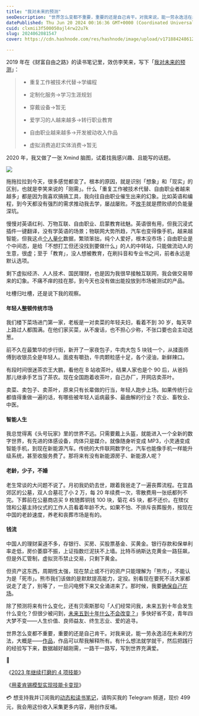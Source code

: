 ```yaml
---
title: "我对未来的预测"
seoDescription: "世界怎么变都不重要，重要的还是自己肯干。对我来说，能一劳永逸活在未来的方法，大概是——作品，作品可以帮我解释所有。"
datePublished: Thu Jun 20 2024 00:16:36 GMT+0000 (Coordinated Universal Time)
cuid: clxmii3f500050ajl4rw22u7k
slug: 2024062081547
cover: https://cdn.hashnode.com/res/hashnode/image/upload/v1718842486123/69fa25cd-108e-45c1-8db7-378870db43ba.png

---
```


2019 年在《财富自由之路》的读书笔记里，效仿李笑来，写下「[我对未来的预测](https://mp.weixin.qq.com/s?__biz=MzI3MzU5MDA1OQ==&mid=2247485602&idx=1&sn=8b826bf3cfb805f4c751a2348e5ebbe0&chksm=eb21bae6dc5633f06cff400ccf850e5f70ddc4f9bce369cd0bdc89102e41fd4f205403c6de83#rd)」：

> * 重复工作被技术代替-&gt;学编程
>     
> * 定制化服务-&gt;学习生涯规划
>     
> * 穿戴设备-&gt;暂无
>     
> * 爱学习的人越来越多-&gt;转行职业教育
>     
> * 自由职业越来越多-&gt;开发被动收入作品
>     
> * 虚拟消费追赶实体消费-&gt;暂无
>     

2020 年，我又做了一张 Xmind 脑图，试着找我感兴趣、且能写的话题。

![](https://cdn.hashnode.com/res/hashnode/image/upload/v1718884096325/14d330a1-8dd7-44f1-9d44-b092509750fe.png)

拖拖拉拉到今天，很多感觉都变了。根本的原因，就是识别「想象」和「现实」的区别，也就是李笑来说的「刚需」。什么「重复工作被技术代替、自由职业者越来越多」都是因为我喜欢搞搞工具，我向往自由职业催生出来的幻象。比如英语和编程，到今天都没有强烈的需求推动我去学，屡战屡败。不[放手](https://mp.weixin.qq.com/s?__biz=MzI3MzU5MDA1OQ==&mid=2247487857&idx=1&sn=cde3084722f395999f37134bcae4308c&chksm=eb21a335dc562a235a982b153c1763df7fa609d9fc3fd098eeb6d31162d0608f06c5035e3a07#rd)就是攒败绩的负能量深坑。

慢慢对英语红利、万物互联、自由职业、启蒙教育祛魅。英语很有用，但我沉浸式插件一键翻译，没有学英语的场景；物联网大势所趋，汽车也变得像手机，越来越智能，但我这点[个人量化](https://mp.weixin.qq.com/s?__biz=MzI3MzU5MDA1OQ==&mid=2247484873&idx=1&sn=b45dd7055fced2c82fbd73482814f94f&chksm=eb21b78ddc563e9b9566f248e8ddc8b665ff5eee22aac28a41a9d6b32f4e78a8a9a2d982ac78&scene=21#wechat_redirect)数据，繁琐笨拙，纯个人爱好，根本没市场；自由职业是个中间态，是给「不想打工但还没找到要做什么」的人的中转站，只能做流动人的生意，很虚；至于「教育」，没人想被教育，在刷抖音和专业书之间，前者永远是默认选项。

剩下虚拟经济、人人技术、国民理财，也是因为我很早接触互联网，我会做交易带来的幻象。不痛不痒的挂在那，到今天也没有做出能投放到市场被测试的产品。

吐槽归吐槽，还是说下我的观察。

#### 年轻人整顿传统市场

我们楼下菜场进门第一家，老板是一对卖菜的年轻夫妇，看着不到 30 岁，每天早上路过人都围满。在他们家买菜，从不废话，也不担心少称，不张口要也会主动送葱。

前不久在最繁华的步行街，新开了一家夜包子，牛肉大包 5 块钱一个，从揉面师傅到收银员全是年轻人。面皮有嚼劲，牛肉颗粒感十足，各个浸油，新鲜辣口。

有段时间很迷茶农王大鹏，看他在 B 站收茶叶。结果人家也是个 90 后，从爸妈那儿继承手艺当了茶农。现在全国跑着收茶叶，自己办厂，开网店卖茶叶。

卖菜、卖包子、卖茶叶，原来只有长辈做的行当，年轻人跑步上场。如果传统行业都值得重做一遍的话，有哪些被年轻人诟病最多、最曲解的行业？农业、畜牧业、中医。

#### 智能人生

我总觉得离《头号玩家》里的世界不远。只需要戴上头盔，就能进入一个全新的数字世界，有先进的体感设备，肉体只是媒介。就像随身听变成 MP3，小灵通变成智能手机，到现在新能源汽车。传统的大件联网数字化，汽车也能像手机一样能升级系统，甚至收服务费了。那将来有没有新能源房子、新能源人呢？

#### 老龄，少子，不婚

老生常谈的大问题不说了。月初我奶奶去世，跟着我爸走了一遍丧葬流程。在宜昌郊区的公墓，双人合墓花了小 2 万，每 20 年续费一次，零散费用一张纸都列不完。下葬前在公墓商店买 9 枚随葬铜钱 100 块，菊花 45 块，都不还价。在殡仪馆和公墓主持仪式的工作人员看着年龄不大。如果不怕、不排斥丧葬服务，按现在中国的老龄速度，养老和丧葬市场是有的。

#### 钱流

中国人的理财渠道不多，存银行、买房、买股票基金、买黄金。银行存款和保单利率走低，房价萎靡不振，上证指数烂泥扶不上墙。比特币纳斯达克黄金一路狂飙，但是外汇管制，虚拟货币禁止交易，只剩下黄金。

但资产这东西，周期性太强，现在禁止或不行的资产只能理解为「熊市」，不能认为是「死市」。熊市我们该做的是默默提高能力，定投。别看现在要死不活大家都说走了走了，别等了，一旦闪电劈下来又全涌进来了。那时候，我要[确保自己在场](https://mp.weixin.qq.com/s?__biz=MzI3MzU5MDA1OQ==&mid=2247488501&idx=1&sn=cad67bb7f52a1972d9016153e6eb10ba&chksm=eb21a1b1dc5628a70b69bcb4c0c4a9ab9f77c860daf65044778a7e5cfec8e34eb9075af17121#rd)。

除了预测将来有什么变化，还有贝索斯那句「人们经常问我，未来五到十年会发生什么变化？但很少被问到，[未来五到十年什么不会改变？](https://mp.weixin.qq.com/s?__biz=MzI3MzU5MDA1OQ==&mid=2247488178&idx=1&sn=d5ad38c62fb4ef8ae1fdb203fba42ec9&chksm=eb21a0f6dc5629e07fdbad537143fcc0a4b7c3d1d804ec6085a3c2abadbd7ea04bf4ed495127&token=1052979987&lang=zh_CN#rd)」多快好省不变，青年四大梦不变——人生价值、良师益友、终生志业、爱的追寻。

世界怎么变都不重要，重要的还是自己肯干。对我来说，能一劳永逸活在未来的方法，大概是——[作品](https://mp.weixin.qq.com/s/KSm64lQNabdhYNChLuAPug)，作品可以帮我解释所有。有什么想法就学就干，然后把践行的经验写下来，数据越好越刚需，一路干一路写，写到世界充满爱。

🔗

《[2023 年继续打磨的 4 项技能](https://mp.weixin.qq.com/s?__biz=MzI3MzU5MDA1OQ==&mid=2247488281&idx=1&sn=bab1643aebf2711da6033a2482baa624&chksm=eb21a15ddc56284b02440560fc3038126869a51ae2df69ea99c250a9cfaba5fed5f14c5abf66#rd)》

《[用麦肯锡模型实现技能卡变现](https://mp.weixin.qq.com/s?__biz=MzI3MzU5MDA1OQ==&mid=2247485441&idx=1&sn=ad697400bb92974865715c820d8965a3&chksm=eb21ba45dc563353c9f84d657424dc6fb6d7f5610e63b62b79408dfa2654f7f789f483f35c09#rd)》

💳 想支持我并订阅我的[动态和读书笔记](https://mp.weixin.qq.com/s/A_yK10ktL8Nl7RzsnGwzEg)，请购买我的 Telegram 频道，现价 499 元，我会用这份收入采集更多内容，用创作反哺。